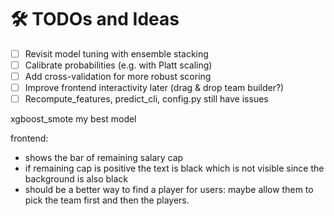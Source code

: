 # 🛠 TODOs and Ideas

- [ ] Revisit model tuning with ensemble stacking
- [ ] Calibrate probabilities (e.g. with Platt scaling)
- [ ] Add cross-validation for more robust scoring
- [ ] Improve frontend interactivity later (drag & drop team builder?)
- [ ] Recompute_features, predict_cli, config.py still have issues

xgboost_smote my best model  


frontend: 
- shows the bar of remaining salary cap 
- if remaining cap is positive the text is black which is not visible since the background is also black 
- should be a better way to find a player for users: maybe allow them to pick the team first and then the players. 
